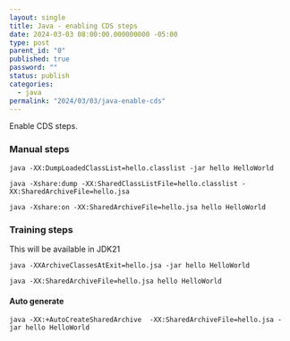 ```yaml
---
layout: single
title: Java - enabling CDS steps
date: 2024-03-03 08:00:00.000000000 -05:00
type: post
parent_id: "0"
published: true
password: ""
status: publish
categories:
  - java
permalink: "2024/03/03/java-enable-cds"
---
```


Enable CDS steps.

### Manual steps

```
java -XX:DumpLoadedClassList=hello.classlist -jar hello HelloWorld
```

```
java -Xshare:dump -XX:SharedClassListFile=hello.classlist -XX:SharedArchiveFile=hello.jsa
```

```
java -Xshare:on -XX:SharedArchiveFile=hello.jsa hello HelloWorld
```

### Training steps

This will be available in JDK21

```
java -XXArchiveClassesAtExit=hello.jsa -jar hello HelloWorld
```

```
java -XX:SharedArchiveFile=hello.jsa hello HelloWorld
```

#### Auto generate
```
java -XX:+AutoCreateSharedArchive  -XX:SharedArchiveFile=hello.jsa -jar hello HelloWorld
```
